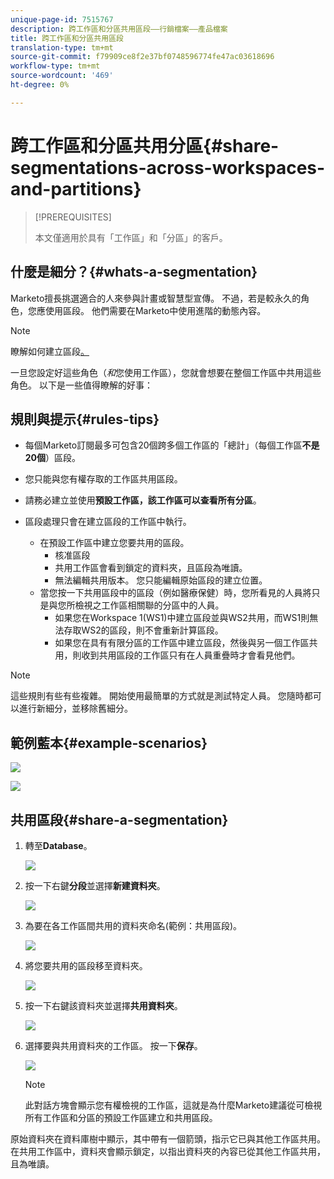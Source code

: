 ```yaml
---
unique-page-id: 7515767
description: 跨工作區和分區共用區段——行銷檔案——產品檔案
title: 跨工作區和分區共用區段
translation-type: tm+mt
source-git-commit: f79909ce8f2e37bf0748596774fe47ac03618696
workflow-type: tm+mt
source-wordcount: '469'
ht-degree: 0%

---
```



# 跨工作區和分區共用分區{#share-segmentations-across-workspaces-and-partitions}

>[!PREREQUISITES]
>
>本文僅適用於具有「工作區」和「分區」的客戶。

## 什麼是細分？{#whats-a-segmentation}

Marketo擅長挑選適合的人來參與計畫或智慧型宣傳。 不過，若是較永久的角色，您應使用區段。 他們需要在Marketo中使用進階的動態內容。

>[!NOTE]
>
>瞭解如何建立區段[。](/help/marketo/product-docs/personalization/segmentation-and-snippets/segmentation/create-a-segmentation.md)

一旦您設定好這些角色（_和_&#x200B;您使用工作區），您就會想要在整個工作區中共用這些角色。 以下是一些值得瞭解的好事：

## 規則與提示{#rules-tips}

* 每個Marketo訂閱最多可包含20個跨多個工作區的「總計」（每個工作區&#x200B;**不是20個**）區段。
* 您只能與您有權存取的工作區共用區段。
* 請務必建立並使用&#x200B;**預設工作區，該工作區可以查看所有分區**。

* 區段處理只會在建立區段的工作區中執行。

   * 在預設工作區中建立您要共用的區段。
      * 核准區段
      * 共用工作區會看到鎖定的資料夾，且區段為唯讀。
      * 無法編輯共用版本。 您只能編輯原始區段的建立位置。
   * 當您按一下共用區段中的區段（例如醫療保健）時，您所看見的人員將只是與您所檢視之工作區相關聯的分區中的人員。
      * 如果您在Workspace 1(WS1)中建立區段並與WS2共用，而WS1則無法存取WS2的區段，則不會重新計算區段。
      * 如果您在具有有限分區的工作區中建立區段，然後與另一個工作區共用，則收到共用區段的工作區只有在人員重疊時才會看見他們。


>[!NOTE]
>
>這些規則有些有些複雜。 開始使用最簡單的方式就是測試特定人員。 您隨時都可以進行新細分，並移除舊細分。

## 範例藍本{#example-scenarios}

![](assets/image2015-5-27-16-3a26-3a25.png)

![](assets/image2015-5-27-16-3a26-3a48.png)

## 共用區段{#share-a-segmentation}

1. 轉至&#x200B;**Database**。

   ![](assets/image2017-3-29-8-3a15-3a40.png)

1. 按一下右鍵&#x200B;**分段**&#x200B;並選擇&#x200B;**新建資料夾**。

   ![](assets/image2017-3-29-8-3a40-3a31.png)

1. 為要在各工作區間共用的資料夾命名(範例：共用區段)。

   ![](assets/image2017-3-29-8-3a40-3a45.png)

1. 將您要共用的區段移至資料夾。

   ![](assets/image2017-3-29-8-3a41-3a3.png)

1. 按一下右鍵該資料夾並選擇&#x200B;**共用資料夾**。

   ![](assets/image2017-3-29-8-3a41-3a19.png)

1. 選擇要與共用資料夾的工作區。 按一下&#x200B;**保存**。

   ![](assets/image2015-5-27-11-3a6-3a40.png)

   >[!NOTE]
   >
   >此對話方塊會顯示您有權檢視的工作區，這就是為什麼Marketo建議從可檢視所有工作區和分區的預設工作區建立和共用區段。

原始資料夾在資料庫樹中顯示，其中帶有一個箭頭，指示它已與其他工作區共用。 在共用工作區中，資料夾會顯示鎖定，以指出資料夾的內容已從其他工作區共用，且為唯讀。
